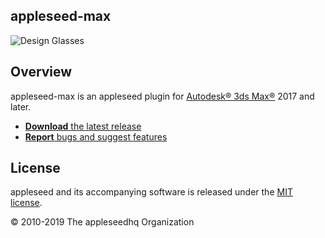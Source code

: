 ## appleseed-max

![Design Glasses](https://raw.githubusercontent.com/appleseedhq/appleseedhq.github.io/master/img/renders/design_glasses.png)

## Overview

appleseed-max is an appleseed plugin for [Autodesk® 3ds Max®](http://www.autodesk.com/products/3ds-max/overview) 2017 and later.

* [**Download** the latest release](https://github.com/appleseedhq/appleseed-max/releases/latest/)
* [**Report** bugs and suggest features](https://github.com/appleseedhq/appleseed-max/issues)

## License

appleseed and its accompanying software is released under the [MIT license](https://en.wikipedia.org/wiki/MIT_License).

© 2010-2019 The appleseedhq Organization
